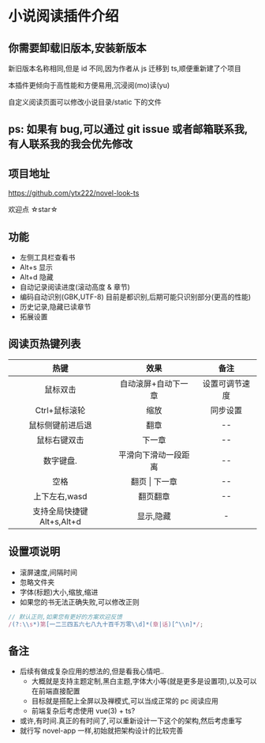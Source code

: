 # 小说阅读插件介绍

## 你需要卸载旧版本,安装新版本

新旧版本名称相同,但是 id 不同,因为作者从 js 迁移到 ts,顺便重新建了个项目

本插件更倾向于高性能和方便易用,沉浸阅(mo)读(yu)

自定义阅读页面可以修改小说目录/static 下的文件

## ps: 如果有 bug,可以通过 git issue 或者邮箱联系我,有人联系我的我会优先修改

## 项目地址

https://github.com/ytx222/novel-look-ts

欢迎点 ☆star☆

## 功能

-   左侧工具栏查看书
-   Alt+s 显示
-   Alt+d 隐藏
-   自动记录阅读进度(滚动高度 & 章节)
-   编码自动识别(GBK,UTF-8) 目前是都识别,后期可能只识别部分(更高的性能)
-   历史记录,隐藏已读章节
-   拓展设置

## 阅读页热键列表

|            热键            |         效果         |      备注      |
| :------------------------: | :------------------: | :------------: |
|          鼠标双击          | 自动滚屏+自动下一章  | 设置可调节速度 |
|       Ctrl+鼠标滚轮        |         缩放         |    同步设置    |
|      鼠标侧键前进后退      |         翻章         |       --       |
|        鼠标右键双击        |        下一章        |       --       |
|         数字键盘.          | 平滑向下滑动一段距离 |       --       |
|            空格            |    翻页 \| 下一章    |       --       |
|       上下左右,wasd        |       翻页翻章       |       --       |
| 支持全局快捷键 Alt+s,Alt+d |      显示,隐藏       |       -        |

## 设置项说明

-   滚屏速度,间隔时间
-   忽略文件夹
-   字体(标题)大小,缩放,缩进
-   如果您的书无法正确失败,可以修改正则

```js
// 默认正则,如果您有更好的方案欢迎反馈
/(?:\\s*)第[一二三四五六七八九十百千万零\\d]*(章|话)[^\\n]*/;
```

## 备注

-   后续有做成复杂应用的想法的,但是看我心情吧..
    -   大概就是支持主题定制,黑白主题,字体大小等(就是更多是设置项),以及可以在前端直接配置
    -   目标就是搭配上全屏以及禅模式,可以当成正常的 pc 阅读应用
    -   前端复杂后考虑使用 vue(3) + ts?
-   或许,有时间.真正的有时间了,可以重新设计一下这个的架构,然后考虑重写
-   就行写 novel-app 一样,初始就把架构设计的比较完善
